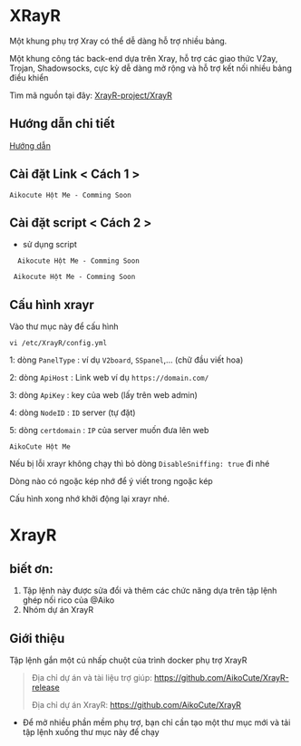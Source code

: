# XRayR
Một khung phụ trợ Xray có thể dễ dàng hỗ trợ nhiều bảng.

Một khung công tác back-end dựa trên Xray, hỗ trợ các giao thức V2ay, Trojan, Shadowsocks, cực kỳ dễ dàng mở rộng và hỗ trợ kết nối nhiều bảng điều khiển

Tìm mã nguồn tại đây: [XrayR-project/XrayR](https://github.com/AikoCute/XrayR)

## Hướng dẫn chi tiết
[Hướng dẫn](https://xrayr.aikocute.com)

## Cài đặt Link < Cách 1 >
```
Aikocute Hột Me - Comming Soon
```

## Cài đặt script < Cách 2 >

* sử dụng script
 ```
   Aikocute Hột Me - Comming Soon
```

```
 Aikocute Hột Me - Comming Soon
```

## Cấu hình xrayr
Vào thư mục này để cấu hình
```
vi /etc/XrayR/config.yml
```
1: dòng `PanelType` : ví dụ `V2board`, `SSpanel`,... (chữ đầu viết hoa)

2: dòng `ApiHost` : Link web ví dụ `https://domain.com/`

3: dòng `ApiKey` : key của web (lấy trên web admin)

4: dòng `NodeID` : `ID` server (tự đặt)

5: dòng `certdomain` : `IP` của server muốn đưa lên web

```
AikoCute Hột Me
```
Nếu bị lỗi xrayr không chạy thì bỏ dòng `DisableSniffing: true` đi nhé 

Dòng nào có ngoặc kép nhớ để ý viết trong ngoặc kép

Cấu hình xong nhớ khởi động lại xrayr nhé.

# XrayR

## biết ơn: 

1. Tập lệnh này được sửa đổi và thêm các chức năng dựa trên tập lệnh ghép nối rico của @Aiko
2. Nhóm dự án XrayR

## Giới thiệu

Tập lệnh gắn một cú nhấp chuột của trình docker phụ trợ XrayR

> Địa chỉ dự án và tài liệu trợ giúp:  https://github.com/AikoCute/XrayR-release
>
> Địa chỉ dự án XrayR: https://github.com/AikoCute/XrayR

* Để mở nhiều phần mềm phụ trợ, bạn chỉ cần tạo một thư mục mới và tải tập lệnh xuống thư mục này để chạy



